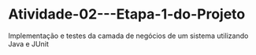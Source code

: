# Atividade-02---Etapa-1-do-Projeto
Implementação e testes da camada de negócios de um sistema utilizando Java e JUnit
